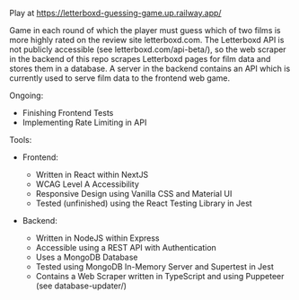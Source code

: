 Play at https://letterboxd-guessing-game.up.railway.app/

Game in each round of which the player must guess which of two films is more highly rated on the review site letterboxd.com. The Letterboxd API is not publicly accessible (see letterboxd.com/api-beta/), so the web scraper in the backend of this repo scrapes Letterboxd pages for film data and stores them in a database. A server in the backend contains an API which is currently used to serve film data to the frontend web game.

Ongoing:

- Finishing Frontend Tests
- Implementing Rate Limiting in API

Tools:

- Frontend:

    - Written in React within NextJS
    - WCAG Level A Accessibility
    - Responsive Design using Vanilla CSS and Material UI
    - Tested (unfinished) using the React Testing Library in Jest

- Backend:

    - Written in NodeJS within Express
    - Accessible using a REST API with Authentication
    - Uses a MongoDB Database
    - Tested using MongoDB In-Memory Server and Supertest in Jest
    - Contains a Web Scraper written in TypeScript and using Puppeteer (see database-updater/)